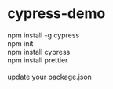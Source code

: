 # cypress-demo

npm install -g cypress <br />
npm init <br />
npm install cypress <br />
npm install prettier <br />
<br />
update your package.json <br />
